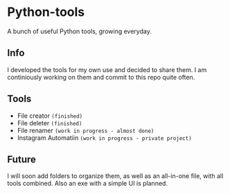 # Python-tools
A bunch of useful Python tools, growing everyday.
## Info
I developed the tools for my own use and decided to share them. I am continiously working on them and commit to this repo quite often. 
## Tools
- File creator `(finished)`
- File deleter `(finished)`
- File renamer `(work in progress - almost done)`
- Instagram Automatiin `(work in progress - private project)` 

## Future
I will soon add folders to organize them, as well as an all-in-one file, with all tools combined. Also an exe with a simple UI is planned.
